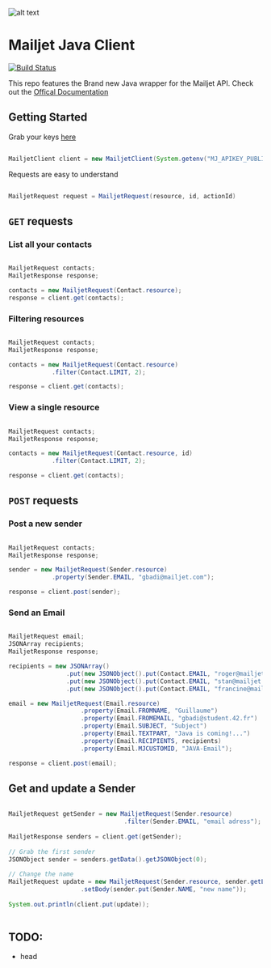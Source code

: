 
[api_credential]: https://app.mailjet.com/account/api_keys
[doc]: http://dev.mailjet.com/guides/?java#

![alt text](http://cdn.appstorm.net/web.appstorm.net/files/2012/02/mailjet_logo_200x200.png "Mailjet")

# Mailjet Java Client


[![Build Status](https://travis-ci.org/mailjet/mailjet-apiv3-java.svg?branch=master)](https://travis-ci.org/mailjet/mailjet-apiv3-java)


This repo features the Brand new Java wrapper for the Mailjet API. Check out the [Offical Documentation][doc]

## Getting Started

Grab your keys [here][api_credential]

``` java

MailjetClient client = new MailjetClient(System.getenv("MJ_APIKEY_PUBLIC"), System.getenv("MJ_APIKEY_PRIVATE"));

```

Requests are easy to understand
``` java

MailjetRequest request = MailjetRequest(resource, id, actionId)

```

## `GET` requests

### List all your contacts
``` java

MailjetRequest contacts;
MailjetResponse response;

contacts = new MailjetRequest(Contact.resource);
response = client.get(contacts);

```

### Filtering resources
``` java

MailjetRequest contacts;
MailjetResponse response;

contacts = new MailjetRequest(Contact.resource)
            .filter(Contact.LIMIT, 2);

response = client.get(contacts);

```

### View a single resource
``` java

MailjetRequest contacts;
MailjetResponse response;

contacts = new MailjetRequest(Contact.resource, id)
            .filter(Contact.LIMIT, 2);

response = client.get(contacts);

```

## `POST` requests

### Post a new sender
``` java

MailjetRequest contacts;
MailjetResponse response;

sender = new MailjetRequest(Sender.resource)
            .property(Sender.EMAIL, "gbadi@mailjet.com");

response = client.post(sender);

```

### Send an Email
``` java

MailjetRequest email;
JSONArray recipients;
MailjetResponse response;

recipients = new JSONArray()
                .put(new JSONObject().put(Contact.EMAIL, "roger@mailjet.com"))
                .put(new JSONObject().put(Contact.EMAIL, "stan@mailjet.com"))
                .put(new JSONObject().put(Contact.EMAIL, "francine@mailjet.com"));

email = new MailjetRequest(Email.resource)
                    .property(Email.FROMNAME, "Guillaume")
                    .property(Email.FROMEMAIL, "gbadi@student.42.fr")
                    .property(Email.SUBJECT, "Subject")
                    .property(Email.TEXTPART, "Java is coming!...")
                    .property(Email.RECIPIENTS, recipients)
                    .property(Email.MJCUSTOMID, "JAVA-Email");

response = client.post(email);

```

## Get and update a Sender
``` java

MailjetRequest getSender = new MailjetRequest(Sender.resource)
                                .filter(Sender.EMAIL, "email adress");
        
MailjetResponse senders = client.get(getSender);
        
// Grab the first sender
JSONObject sender = senders.getData().getJSONObject(0);
        
// Change the name
MailjetRequest update = new MailjetRequest(Sender.resource, sender.getLong("ID"))
                    .setBody(sender.put(Sender.NAME, "new name"));
                    
System.out.println(client.put(update));
      
```

## TODO:
 
 - head
